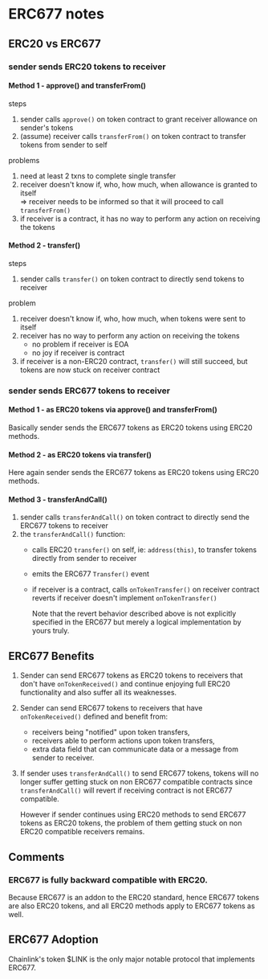 # ERC677 notes

## ERC20 vs ERC677
### sender sends ERC20 tokens to receiver ##################################################
#### Method 1 - approve() and transferFrom()
steps
1. sender calls `approve()` on token contract to grant receiver allowance on sender's tokens
2. (assume) receiver calls `transferFrom()` on token contract to transfer tokens from sender to self  

problems
1. need at least 2 txns to complete single transfer
2. receiver doesn't know if, who, how much, when allowance is granted to itself  
   => receiver needs to be informed so that it will proceed to call `transferFrom()`
1. if receiver is a contract, it has no way to perform any action on receiving the tokens

#### Method 2 - transfer()
steps
1. sender calls `transfer()` on token contract to directly send tokens to receiver  

problem
1. receiver doesn't know if, who, how much, when tokens were sent to itself
2. receiver has no way to perform any action on receiving the tokens  
   - no problem if receiver is EOA
   - no joy if receiver is contract
3. if receiver is a non-ERC20 contract, `transfer()` will still succeed, but tokens are now stuck on receiver contract

### sender sends ERC677 tokens to receiver #################################################
#### Method 1 - as ERC20 tokens via approve() and transferFrom()
Basically sender sends the ERC677 tokens as ERC20 tokens using ERC20 methods.

#### Method 2 - as ERC20 tokens via transfer()
Here again sender sends the ERC677 tokens as ERC20 tokens using ERC20 methods.

#### Method 3 - transferAndCall()
1. sender calls `transferAndCall()` on token contract to directly send the ERC677 tokens to receiver
2. the `transferAndCall()` function:  
   - calls ERC20 `transfer()` on self, ie: `address(this)`, to transfer tokens directly from sender to receiver
   - emits the ERC677 `Transfer()` event
   - if receiver is a contract, calls `onTokenTransfer()` on receiver contract  
   reverts if receiver doesn't implement `onTokenTransfer()`  

      Note that the revert behavior described above is not explicitly specified in the ERC677 but merely a logical implementation by yours truly.

## ERC677 Benefits
1. Sender can send ERC677 tokens as ERC20 tokens to receivers that don't have `onTokenReceived()` and continue enjoying full ERC20 functionality and also suffer all its weaknesses.
2. Sender can send ERC677 tokens to receivers that have `onTokenReceived()` defined and benefit from:  
   - receivers being "notified" upon token transfers,
   - receivers able to perform actions upon token transfers,
   - extra data field that can communicate data or a message from sender to receiver.
3. If sender uses `transferAndCall()` to send ERC677 tokens, tokens will no longer suffer getting stuck on non ERC677 compatible contracts since `transferAndCall()` will revert if receiving contract is not ERC677 compatible.  

   However if sender continues using ERC20 methods to send ERC677 tokens as ERC20 tokens, the problem of them getting stuck on non ERC20 compatible receivers remains.

## Comments
### ERC677 is fully backward compatible with ERC20.  
Because ERC677 is an addon to the ERC20 standard, hence ERC677 tokens are also ERC20 tokens, and all ERC20 methods apply to ERC677 tokens as well.

## ERC677 Adoption
Chainlink's token $LINK is the only major notable protocol that implements ERC677.